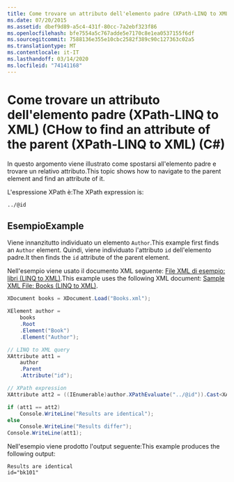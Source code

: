 ```yaml
---
title: Come trovare un attributo dell'elemento padre (XPath-LINQ to XML) (C
ms.date: 07/20/2015
ms.assetid: dbef9d89-a5c4-431f-80cc-7a2ebf323f86
ms.openlocfilehash: bfe7554a5c767adde5e7170c8e1ea0537155f6df
ms.sourcegitcommit: 7588136e355e10cbc2582f389c90c127363c02a5
ms.translationtype: MT
ms.contentlocale: it-IT
ms.lasthandoff: 03/14/2020
ms.locfileid: "74141168"
---
```

# <a name="how-to-find-an-attribute-of-the-parent-xpath-linq-to-xml-c"></a><span data-ttu-id="82488-102">Come trovare un attributo dell'elemento padre (XPath-LINQ to XML) (C</span><span class="sxs-lookup"><span data-stu-id="82488-102">How to find an attribute of the parent (XPath-LINQ to XML) (C#)</span></span>

<span data-ttu-id="82488-103">In questo argomento viene illustrato come spostarsi all'elemento padre e trovare un relativo attributo.</span><span class="sxs-lookup"><span data-stu-id="82488-103">This topic shows how to navigate to the parent element and find an attribute of it.</span></span>

<span data-ttu-id="82488-104">L'espressione XPath è:</span><span class="sxs-lookup"><span data-stu-id="82488-104">The XPath expression is:</span></span>

`../@id`

## <a name="example"></a><span data-ttu-id="82488-105">Esempio</span><span class="sxs-lookup"><span data-stu-id="82488-105">Example</span></span>

<span data-ttu-id="82488-106">Viene innanzitutto individuato un elemento `Author`.</span><span class="sxs-lookup"><span data-stu-id="82488-106">This example first finds an `Author` element.</span></span> <span data-ttu-id="82488-107">Quindi, viene individuato l'attributo `id` dell'elemento padre.</span><span class="sxs-lookup"><span data-stu-id="82488-107">It then finds the `id` attribute of the parent element.</span></span>

<span data-ttu-id="82488-108">Nell'esempio viene usato il documento XML seguente: [File XML di esempio: libri (LINQ to XML)](./sample-xml-file-books-linq-to-xml.md).</span><span class="sxs-lookup"><span data-stu-id="82488-108">This example uses the following XML document: [Sample XML File: Books (LINQ to XML)](./sample-xml-file-books-linq-to-xml.md).</span></span>

```csharp
XDocument books = XDocument.Load("Books.xml");

XElement author =
    books
    .Root
    .Element("Book")
    .Element("Author");

// LINQ to XML query
XAttribute att1 =
    author
    .Parent
    .Attribute("id");

// XPath expression
XAttribute att2 = ((IEnumerable)author.XPathEvaluate("../@id")).Cast<XAttribute>().First();

if (att1 == att2)
    Console.WriteLine("Results are identical");
else
    Console.WriteLine("Results differ");
Console.WriteLine(att1);
```

<span data-ttu-id="82488-109">Nell'esempio viene prodotto l'output seguente:</span><span class="sxs-lookup"><span data-stu-id="82488-109">This example produces the following output:</span></span>

```output
Results are identical
id="bk101"
```
